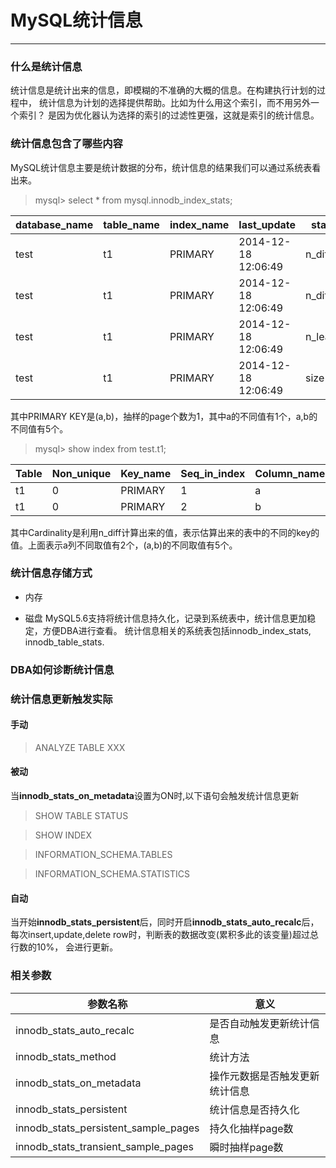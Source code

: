# MySQL统计信息

---

### 什么是统计信息

统计信息是统计出来的信息，即模糊的不准确的大概的信息。在构建执行计划的过程中，
统计信息为计划的选择提供帮助。比如为什么用这个索引，而不用另外一个索引？
是因为优化器认为选择的索引的过滤性更强，这就是索引的统计信息。


### 统计信息包含了哪些内容

MySQL统计信息主要是统计数据的分布，统计信息的结果我们可以通过系统表看出来。


> mysql> select * from mysql.innodb_index_stats;

| database_name   | table_name | index_name      | last_update         | stat_name    | stat_value | sample_size | stat_description |
|-----------------|------------|-----------------|---------------------|--------------|------------|-------------|-----------------------------------|
| test            | t1         | PRIMARY         | 2014-12-18 12:06:49 | n_diff_pfx01 |          1 |           1 | a                                 |
| test            | t1         | PRIMARY         | 2014-12-18 12:06:49 | n_diff_pfx02 |          5 |           1 | a,b                               |
| test            | t1         | PRIMARY         | 2014-12-18 12:06:49 | n_leaf_pages |          1 |        NULL | Number of leaf pages in the index |
| test            | t1         | PRIMARY         | 2014-12-18 12:06:49 | size         |          1 |        NULL | Number of pages in the index      |

其中PRIMARY KEY是(a,b)，抽样的page个数为1，其中a的不同值有1个，a,b的不同值有5个。

> mysql> show index from test.t1;

| Table | Non_unique | Key_name | Seq_in_index | Column_name | Collation | Cardinality | Sub_part | Packed | Null | Index_type |
|-------|------------|----------|--------------|-------------|-----------|-------------|----------|--------|------|------------|
| t1    |          0 | PRIMARY  |            1 | a           | A         |           2 |     NULL | NULL   |      | BTREE      |         |               |
| t1    |          0 | PRIMARY  |            2 | b           | A         |           5 |     NULL | NULL   |      | BTREE      |

其中Cardinality是利用n_diff计算出来的值，表示估算出来的表中的不同的key的值。上面表示a列不同取值有2个，(a,b)的不同取值有5个。

### 统计信息存储方式

* 内存

* 磁盘
MySQL5.6支持将统计信息持久化，记录到系统表中，统计信息更加稳定，方便DBA进行查看。
统计信息相关的系统表包括innodb_index_stats, innodb_table_stats.

### DBA如何诊断统计信息



### 统计信息更新触发实际

#### 手动

> ANALYZE TABLE XXX

#### 被动

当**innodb_stats_on_metadata**设置为ON时,以下语句会触发统计信息更新
> SHOW TABLE STATUS

> SHOW INDEX

> INFORMATION_SCHEMA.TABLES

> INFORMATION_SCHEMA.STATISTICS

#### 自动

当开始**innodb_stats_persistent**后，同时开启**innodb_stats_auto_recalc**后，
每次insert,update,delete row时，判断表的数据改变(累积多此的该变量)超过总行数的10%，
会进行更新。


### 相关参数

| 参数名称 | 意义 |
| -------- | ------------|
| innodb_stats_auto_recalc | 是否自动触发更新统计信息 |
| innodb_stats_method | 统计方法|
| innodb_stats_on_metadata | 操作元数据是否触发更新统计信息|
| innodb_stats_persistent | 统计信息是否持久化 |
| innodb_stats_persistent_sample_pages | 持久化抽样page数 |
| innodb_stats_transient_sample_pages | 瞬时抽样page数 |



